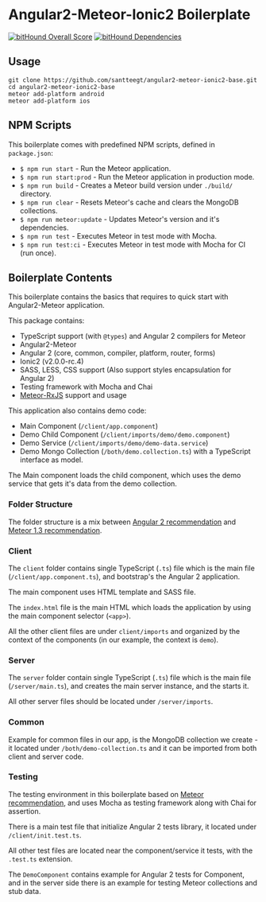 # Angular2-Meteor-Ionic2 Boilerplate

[![bitHound Overall Score](https://www.bithound.io/github/Urigo/angular2-meteor-base/badges/score.svg)](https://www.bithound.io/github/Urigo/angular2-meteor-base) [![bitHound Dependencies](https://www.bithound.io/github/Urigo/angular2-meteor-base/badges/dependencies.svg)](https://www.bithound.io/github/Urigo/angular2-meteor-base/master/dependencies/npm)


## Usage

```
git clone https://github.com/santteegt/angular2-meteor-ionic2-base.git
cd angular2-meteor-ionic2-base
meteor add-platform android
meteor add-platform ios

```


## NPM Scripts

This boilerplate comes with predefined NPM scripts, defined in `package.json`:

- `$ npm run start` - Run the Meteor application.
- `$ npm run start:prod` - Run the Meteor application in production mode.
- `$ npm run build` - Creates a Meteor build version under `./build/` directory.
- `$ npm run clear` - Resets Meteor's cache and clears the MongoDB collections.
- `$ npm run meteor:update` - Updates Meteor's version and it's dependencies.
- `$ npm run test` - Executes Meteor in test mode with Mocha.
- `$ npm run test:ci` - Executes Meteor in test mode with Mocha for CI (run once).

## Boilerplate Contents

This boilerplate contains the basics that requires to quick start with Angular2-Meteor application.

This package contains:

- TypeScript support (with `@types`) and Angular 2 compilers for Meteor
- Angular2-Meteor
- Angular 2 (core, common, compiler, platform, router, forms)
- Ionic2 (v2.0.0-rc.4)
- SASS, LESS, CSS support (Also support styles encapsulation for Angular 2)
- Testing framework with Mocha and Chai
- [Meteor-RxJS](http://angular-meteor.com/meteor-rxjs/) support and usage

This application also contains demo code:

- Main Component (`/client/app.component`)
- Demo Child Component (`/client/imports/demo/demo.component`)
- Demo Service (`/client/imports/demo/demo-data.service`)
- Demo Mongo Collection (`/both/demo.collection.ts`) with a TypeScript interface as model.

The Main component loads the child component, which uses the demo service that gets it's data from the demo collection.

### Folder Structure

The folder structure is a mix between [Angular 2 recommendation](https://johnpapa.net/angular-2-styles/) and [Meteor 1.3 recommendation](https://guide.meteor.com/structure.html).

### Client

The `client` folder contains single TypeScript (`.ts`) file which is the main file (`/client/app.component.ts`), and bootstrap's the Angular 2 application.

The main component uses HTML template and SASS file.

The `index.html` file is the main HTML which loads the application by using the main component selector (`<app>`).

All the other client files are under `client/imports` and organized by the context of the components (in our example, the context is `demo`).


### Server

The `server` folder contain single TypeScript (`.ts`) file which is the main file (`/server/main.ts`), and creates the main server instance, and the starts it.

All other server files should be located under `/server/imports`.

### Common

Example for common files in our app, is the MongoDB collection we create - it located under `/both/demo-collection.ts` and it can be imported from both client and server code.

### Testing

The testing environment in this boilerplate based on [Meteor recommendation](https://guide.meteor.com/testing.html), and uses Mocha as testing framework along with Chai for assertion.

There is a main test file that initialize Angular 2 tests library, it located under `/client/init.test.ts`.

All other test files are located near the component/service it tests, with the `.test.ts` extension.

The `DemoComponent` contains example for Angular 2 tests for Component, and in the server side there is an example for testing Meteor collections and stub data.
